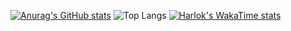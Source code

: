 [![Anurag's GitHub stats](https://github-readme-stats.vercel.app/api?username=tibrook)](https://github.com/anuraghazra/github-readme-stats)
![Top Langs](https://github-readme-stats.vercel.app/api/top-langs/?username=tibrook&layout=compact)
[![Harlok's WakaTime stats](https://github-readme-stats.vercel.app/api/wakatime?username=tibrook)](https://github.com/anuraghazra/github-readme-stats)

